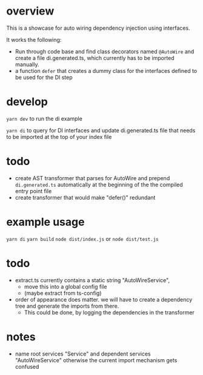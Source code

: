 # overview

This is a showcase for auto wiring dependency injection using interfaces.

It works the following:

- Run through code base and find class decorators named `@AutoWire` and create a file di.generated.ts, which currently has to be imported manually.
- a function `defer` that creates a dummy class for the interfaces defined to be used for the DI step

# develop

`yarn dev` to run the di example

`yarn di` to query for DI interfaces and update di.generated.ts file that needs to be imported at the top of your index file

# todo

- create AST transformer that parses for AutoWire and prepend `di.generated.ts` automatically at the beginning of the the compiled entry point file
- create transformer that would make "defer()" redundant

# example usage

`yarn di`
`yarn build`
`node dist/index.js` or `node dist/test.js`

# todo

- extract.ts currently contains a static string "AutoWireService",
  - move this into a global config file
  - (maybe extract from ts-config)
- order of appearance does matter. we will have to create a dependency tree and generate the imports from there.
  - This could be done, by logging the dependencies in the transformer

# notes

- name root services "Service" and dependent services "AutoWireService" otherwise the current import mechanism gets confused
